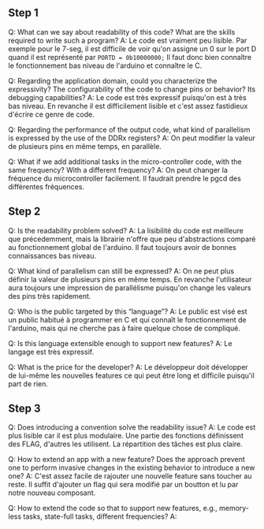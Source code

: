 ## Step 1

Q: What can we say about readability of this code? What are the skills required to write such a program?
A: Le code est vraiment peu lisible. Par exemple pour le 7-seg, il est difficile de voir qu'on assigne un 0 sur le port D quand il est représenté par `PORTD = 0b10000000;`
Il faut donc bien connaître le fonctionnement bas niveau de l'arduino et connaître le C.

Q: Regarding the application domain, could you characterize the expressivity? The configurability of the code to change pins or behavior? Its debugging capabilities?
A: Le code est très expressif puisqu'on est à très bas niveau. En revanche il est difficilement lisible et c'est assez fastidieux d'écrire ce genre de code.

Q: Regarding the performance of the output code, what kind of parallelism is expressed by the use of the DDRx registers?
A: On peut modifier la valeur de plusieurs pins en même temps, en parallèle.

Q: What if we add additional tasks in the micro-controller code, with the same frequency? With a different frequency?
A: On peut changer la fréquence du microcontroller facilement. Il faudrait prendre le pgcd des différentes fréquences.

## Step 2

Q: Is the readability problem solved?
A: La lisibilité du code est meilleure que précedemment, mais la librairie n'offre que peu d'abstractions comparé au fonctionnement global de l'arduino. Il faut toujours avoir de bonnes connaissances bas niveau.

Q: What kind of parallelism can still be expressed?
A: On ne peut plus définir la valeur de plusieurs pins en même temps. En revanche l'utilisateur aura toujours une impression de parallélisme puisqu'on change les valeurs des pins très rapidement.

Q: Who is the public targeted by this “language”?
A: Le public est visé est un public habitué à programmer en C et qui connaît le fonctionnement de l'arduino, mais qui ne cherche pas à faire quelque chose de compliqué.

Q: Is this language extensible enough to support new features?
A: Le langage est très expressif.

Q: What is the price for the developer?
A: Le développeur doit développer de lui-même les nouvelles features ce qui peut être long et difficile puisqu'il part de rien.

## Step 3

Q: Does introducing a convention solve the readability issue?
A: Le code est plus lisible car il est plus modulaire. Une partie des fonctions définissent des FLAG, d'autres les utilisent. La répartition des tâches est plus claire.

Q: How to extend an app with a new feature? Does the approach prevent one to perform invasive changes in the existing behavior to introduce a new one?
A: C'est assez facile de rajouter une nouvelle feature sans toucher au reste. Il suffit d'ajouter un flag qui sera modifié par un boutton et lu par notre nouveau composant.

Q: How to extend the code so that to support new features, e.g., memory-less tasks, state-full tasks, different frequencies?
A: 